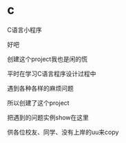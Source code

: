 # c
C语言小程序

好吧

创建这个project我也是闲的慌

平时在学习C语言程序设计过程中

遇到各种各样的麻烦问题

所以创建了这个project

把遇到的问题实例show在这里

供各位校友、同学、没有上岸的uu来copy
